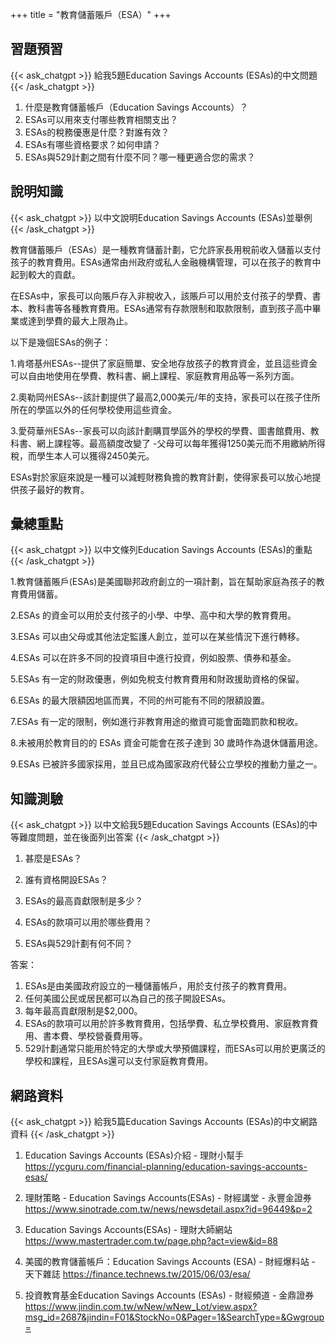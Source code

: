+++
title = "教育儲蓄賬戶（ESA）"
+++
## 習題預習
{{< ask_chatgpt >}}
給我5題Education Savings Accounts (ESAs)的中文問題
{{< /ask_chatgpt >}}



1. 什麼是教育儲蓄帳戶（Education Savings Accounts）？
2. ESAs可以用來支付哪些教育相關支出？
3. ESAs的稅務優惠是什麼？對誰有效？
4. ESAs有哪些資格要求？如何申請？
5. ESAs與529計劃之間有什麼不同？哪一種更適合您的需求？   

## 說明知識
{{< ask_chatgpt >}}
以中文說明Education Savings Accounts (ESAs)並舉例
{{< /ask_chatgpt >}}



教育儲蓄賬戶（ESAs）是一種教育儲蓄計劃，它允許家長用稅前收入儲蓄以支付孩子的教育費用。ESAs通常由州政府或私人金融機構管理，可以在孩子的教育中起到較大的貢獻。

在ESAs中，家長可以向賬戶存入非稅收入，該賬戶可以用於支付孩子的學費、書本、教科書等各種教育費用。ESAs通常有存款限制和取款限制，直到孩子高中畢業或達到學費的最大上限為止。

以下是幾個ESAs的例子：

1.肯塔基州ESAs--提供了家庭簡單、安全地存放孩子的教育資金，並且這些資金可以自由地使用在學費、教科書、網上課程、家庭教育用品等一系列方面。

2.奧勒岡州ESAs--該計劃提供了最高2,000美元/年的支持，家長可以在孩子住所所在的學區以外的任何學校使用這些資金。

3.愛荷華州ESAs--家長可以向該計劃購買學區外的學校的學費、圖書館費用、教科書、網上課程等。最高額度改變了 -父母可以每年獲得1250美元而不用繳納所得稅，而學生本人可以獲得2450美元。

ESAs對於家庭來說是一種可以減輕財務負擔的教育計劃，使得家長可以放心地提供孩子最好的教育。   

## 彙總重點
{{< ask_chatgpt >}}
以中文條列Education Savings Accounts (ESAs)的重點
{{< /ask_chatgpt >}}



1.教育儲蓄賬戶(ESAs)是美國聯邦政府創立的一項計劃，旨在幫助家庭為孩子的教育費用儲蓄。

2.ESAs 的資金可以用於支付孩子的小學、中學、高中和大學的教育費用。

3.ESAs 可以由父母或其他法定監護人創立，並可以在某些情況下進行轉移。

4.ESAs 可以在許多不同的投資項目中進行投資，例如股票、債券和基金。

5.ESAs 有一定的財政優惠，例如免稅支付教育費用和財政援助資格的保留。

6.ESAs 的最大限額因地區而異，不同的州可能有不同的限額設置。

7.ESAs 有一定的限制，例如進行非教育用途的撤資可能會面臨罰款和稅收。

8.未被用於教育目的的 ESAs 資金可能會在孩子達到 30 歲時作為退休儲蓄用途。

9.ESAs 已被許多國家採用，並且已成為國家政府代替公立學校的推動力量之一。   

## 知識測驗
{{< ask_chatgpt >}}
以中文給我5題Education Savings Accounts (ESAs)的中等難度問題，並在後面列出答案
{{< /ask_chatgpt >}}



1. 甚麼是ESAs？

2. 誰有資格開設ESAs？

3. ESAs的最高貢獻限制是多少？

4. ESAs的款項可以用於哪些費用？

5. ESAs與529計劃有何不同？

答案：

1. ESAs是由美國政府設立的一種儲蓄帳戶，用於支付孩子的教育費用。
2. 任何美國公民或居民都可以為自己的孩子開設ESAs。
3. 每年最高貢獻限制是$2,000。
4. ESAs的款項可以用於許多教育費用，包括學費、私立學校費用、家庭教育費用、書本費、學校營養費用等。
5. 529計劃通常只能用於特定的大學或大學預備課程，而ESAs可以用於更廣泛的學校和課程，且ESAs還可以支付家庭教育費用。   

## 網路資料
{{< ask_chatgpt >}}
給我5篇Education Savings Accounts (ESAs)的中文網路資料
{{< /ask_chatgpt >}}



1. Education Savings Accounts (ESAs)介紹 - 理財小幫手
https://ycguru.com/financial-planning/education-savings-accounts-esas/

2. 理財策略 - Education Savings Accounts(ESAs)  -  財經講堂 - 永豐金證券
https://www.sinotrade.com.tw/news/newsdetail.aspx?id=96449&p=2

3. Education Savings Accounts(ESAs) - 理財大師網站
https://www.mastertrader.com.tw/page.php?act=view&id=88

4. 美國的教育儲蓄帳戶：Education Savings Accounts (ESA) - 財經爆料站 - 天下雜誌
https://finance.technews.tw/2015/06/03/esa/

5. 投資教育基金Education Savings Accounts (ESAs) - 財經頻道 - 金鼎證券
https://www.jindin.com.tw/wNew/wNew_Lot/view.aspx?msg_id=2687&jindin=F01&StockNo=0&Pager=1&SearchType=&Gwgroup=   

